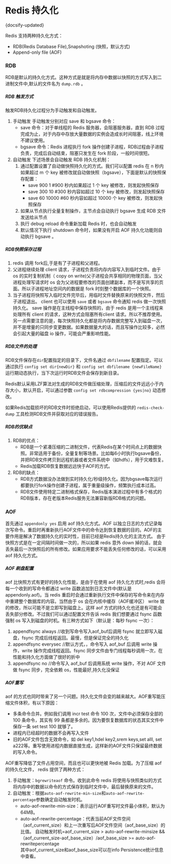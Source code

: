 # Redis 持久化
{docsify-updated}

Redis 支持两种持久化方式：
+  RDB(Redis Database File),Snapshoting (快照，默认方式)
+  Append-only file (AOF)

### RDB
RDB是默认的持久化方式。这种方式是就是将内存中数据以快照的方式写入到二进制文件中,默认的文件名为 `dump.rdb` 。

##### RDB 触发方式

触发RDB持久化过程分为手动触发和自动触发。

1. 手动触发
   手动触发分别对应 save 和 bgsave 命令：
   + save 命令：对于单线程的 Redis 服务器，会阻塞服务器，直到 RDB 过程完成为止，对于内存中存放大量数据的实例会造成长时间阻塞，线上环境不建议使用。
   + bgsave 命令：Redis 进程执行 fork 操作创建子进程，RDB过程由子进程负责，完成后自动结束，阻塞只发生在 fork 阶段，一般时间很短。
2. 自动触发
   下述场景会自动触发 RDB 持久化机制：
   1. 通过配置设置了自动做快照持久化的方式。我们可以配置 redis 在 n 秒内如果超过 m 个 key 被修改就自动做快照（bgsave），下面是默认的快照保存配置：
      + save 900 1 #900 秒内如果超过 1 个 key 被修改，则发起快照保存
      + save 300 10 #300 秒内容如超过 10 个 key 被修改，则发起快照保存
      + save 60 10000 #60 秒内容如超过 10000 个 key 被修改，则发起快照保存
   2. 如果从节点执行全量复制操作，主节点会自动执行 bgsave 生成 RDB 文件发送给从节点
   3. 执行 debug reload 命令重新加载 Redis 时，也会自动触发
   4. 默认情况下执行 shutdown 命令时，如果没有开启 AOF 持久化功能则自动执行 bgsave 。

##### RDB快照保存过程

1. redis 调用 fork后,于是有了子进程和父进程。
2. 父进程继续处理 client 请求，子进程负责将内存内容写入到临时文件。由于 os 的实时复制机制（ copy on write)父子进程会共享相同的物理页面，当父进程处理写请求时 os 会为父进程要修改的页面创建副本，而不是写共享的页面。所以子进程地址空间内的数据是 fork 时刻整个数据库的一个快照。
3. 当子进程将快照写入临时文件完毕后，用临时文件替换原来的快照文件，然后子进程退出。 client 也可以使用 `save` 或者 `bgsave` 命令通知 redis 做一次快照持久化。 save 操作是在主线程中保存快照的，由于 redis 是用一个主线程来处理所有 client 的请求，这种方式会阻塞所有client 请求。所以不推荐使用。另一点需要注意的是，每次快照持久化都是将内存数据完整写入到磁盘一次，并不是增量的只同步变更数据。如果数据量大的话，而且写操作比较多，必然会引起大量的磁盘 io 操作，可能会严重影响性能。

##### RDB文件的处理

RDB文件保存在`dir`配置指定的目录下，文件名通过 `dbfilename` 配置指定。可以通过执行 `config set dir{newDir}` 和 `config set dbfilename {newFileName}` 运行期动态执行，当下次运行时RDB文件会保存到新目录。

Redis默认采用LZF算法对生成的RDB文件做压缩处理，压缩后的文件远远小于内存大小，默认开启，可以通过参数 `config set rdbcompression {yes|no}` 动态修改。

如果Redis加载损坏的RDB文件时拒绝启动，可以使用Redis提供的 `redis-check-dump` 工具检测RDB文件并获取对应的错误报告。

##### RDB的优缺点

1. RDB的优点：
   + RDB是一个紧凑压缩的二进制文件，代表Redis在某个时间点上的数据快照。非常适用于备份，全量复制等场景。比如每6小时执行bgsave备份，并把RDB文件拷贝到远程机器或者文件系统中（如hdfs），用于灾难恢复。
   + Redis加载RDB恢复数据远远快于AOF的方式。
2. RDB的缺点：
   + RDB方式数据没办法做到实时持久化/秒级持久化。因为bgsave每次运行都要执行fork操作创建子进程，属于重量级操作，频繁执行成本过高。
   + RDB文件使用特定二进制格式保存，Redis版本演进过程中有多个格式的RDB版本，存在老版本Redis服务无法兼容新版RDB格式的问题。


### AOF
首先通过 `appendonly yes` 启用 aof 持久化方式。AOF 以独立日志的方式记录每次写命令。重启时再重新执行AOF文件中的命令达到恢复数据的目的。AOF的主要作用是解决了数据持久化的实时性，目前已经是Redis持久化的主流方式。
由于快照方式是在一定间隔时间做一次的，所以如果 redis 意外 down 掉的话，就会丢失最后一次快照后的所有修改。如果应用要求不能丢失任何修改的话，可以采用 aof 持久化方式。

##### AOF  刷盘配置

aof 比快照方式有更好的持久化性能，是由于在使用 aof 持久化方式时,redis 会将每一个收到的写命令都通过 write 函数追加到日志文件中(默认是 appendonly.aof)。当 redis 重启时会通过重新执行文件中保存的写命令来在内存中重建整个数据库的内容。当然由于 os 会在内核中缓存（AOF缓冲区） write 做的修改，所以可能不是立即写到磁盘上。这样 aof 方式的持久化也还是有可能会丢失部分修改。不过我们可以通过配置文件告诉 redis 我们想要通过 fsync 函数强制 os 写入到磁盘的时机。有三种方式如下（默认是：每秒 fsync 一次）：

1. appendfsync always //收到写命令写入aof_buf后调用 fsync 就立即写入磁盘，fsync 完成后线程返回。最慢，但是保证完全的持久化
2. appendfsync everysec //默认方式，，命令写入 aof_buf 后调用 write 操作，write 操作完成线程返回。fsync 同步文件由专门线程每秒调用一次，在性能和持久化方面做了很好的折中
3. appendfsync no //命令写入 aof_buf 后调用系统 write 操作，不对 AOF 文件做 fsync 同步，完全依赖 os，性能最好,持久化没保证

##### AOF重写

aof 的方式也同时带来了另一个问题。持久化文件会变的越来越大。AOF重写能压缩文件体积，有以下原因：

+ 多条命令合并。例如我们调用 incr test 命令 100 次，文件中必须保存全部的 100 条命令，其实有 99 条都是多余的。因为要恢复数据库的状态其实文件中保存一条 set test 100 就够了。
+ 进程内已经超时的数据不会再写入文件
+ 旧的AOF文件包含无效命令，如 del key1,hdel key2,srem keys,set alll, set a222等。重写使用进程内数据直接生成，这样新的AOF文件只保留最终数据的写入命令。

AOF重写降低了文件占用空间，而且也可以更快地被 Redis 加载。为了压缩 aof 的持久化文件， redis 提供了两种方式：
1. 手动触发：`bgrewriteaof` 命令。收到此命令 redis 将使用与快照类似的方式将内存中的数据以命令的方式保存到临时文件中，最后替换原来的文件。
2. 自动触发：根据`auto-aof-rewrite-min-size`和`auto-aof-rewrite-percentage`参数确定自动触发时机。
   + auto-aof-rewrite-min-size：表示运行AOF重写时文件最小体积，默认为64MB。
   + auto-aof-rewrite-percentage：代表当前AOF文件空间（aof_current_size）和上一次重写后AOF文件空间（aof_base_size）的比值。
   自动触发时机=aof_current_size > auto-aof-rewrite-minsize &&（aof_current_size-aof_base_size）/aof_base_size >= auto-aof-rewritepercentage  
   其中aof_current_size和aof_base_size可以在info Persistence统计信息中查看。
